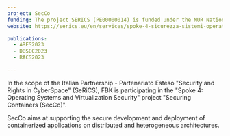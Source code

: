```yaml
---
project: SecCo
funding: The project SERICS (PE00000014) is funded under the MUR National Recovery and Resilience Plan funded by the European Union --- NextGenerationEU
website: https://serics.eu/en/services/spoke-4-sicurezza-sistemi-operativi-virtualizzazione/

publications:
  - ARES2023
  - DBSEC2023
  - RACS2023

---
```

In the scope of the Italian Partnership - Partenariato Esteso "Security and Rights in CyberSpace" (SeRiCS), FBK is participating in the "Spoke 4: Operating Systems and Virtualization Security" project "Securing Containers (SecCo)".

SecCo aims at supporting the secure development and deployment of containerized applications on distributed and heterogeneous architectures.
